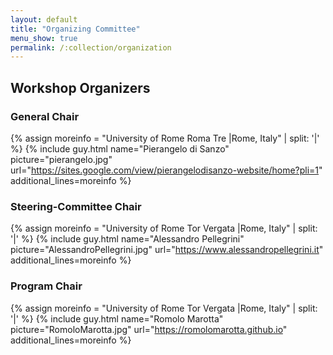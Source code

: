 ```yaml
---
layout: default
title: "Organizing Committee"
menu_show: true
permalink: /:collection/organization
---
```


## Workshop Organizers

### General Chair

{% assign moreinfo = "University of Rome Roma Tre |Rome, Italy" | split: '|' %}
{% include guy.html     name="Pierangelo di Sanzo"
                        picture="pierangelo.jpg"
                        url="https://sites.google.com/view/pierangelodisanzo-website/home?pli=1"
                        additional_lines=moreinfo %}

### Steering-Committee Chair

{% assign moreinfo = "University of Rome Tor Vergata |Rome, Italy" | split: '|' %}
{% include guy.html     name="Alessandro Pellegrini"
                        picture="AlessandroPellegrini.jpg"
                        url="https://www.alessandropellegrini.it"
                        additional_lines=moreinfo %}

### Program Chair

{% assign moreinfo = "University of Rome Tor Vergata |Rome, Italy" | split: '|' %}
{% include guy.html     name="Romolo Marotta"
                        picture="RomoloMarotta.jpg"
                        url="https://romolomarotta.github.io"
                        additional_lines=moreinfo %}



